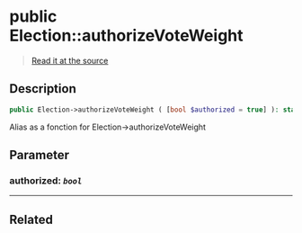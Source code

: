 # public Election::authorizeVoteWeight

> [Read it at the source](https://github.com/julien-boudry/Condorcet/blob/master/src/Election.php#L97)

## Description    

```php
public Election->authorizeVoteWeight ( [bool $authorized = true] ): static
```

Alias as a fonction for Election->authorizeVoteWeight

## Parameter

### **authorized:** *`bool`*   
    

---------------------------------------

## Related

